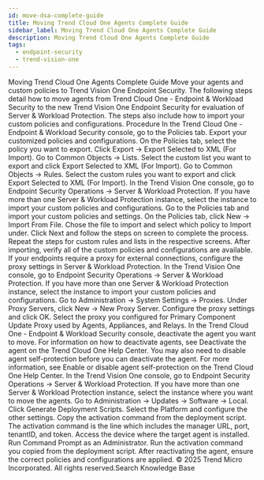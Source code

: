 ```yaml
---
id: move-dsa-complete-guide
title: Moving Trend Cloud One Agents Complete Guide
sidebar_label: Moving Trend Cloud One Agents Complete Guide
description: Moving Trend Cloud One Agents Complete Guide
tags:
  - endpoint-security
  - trend-vision-one
---
```


 Moving Trend Cloud One Agents Complete Guide Move your agents and custom policies to Trend Vision One Endpoint Security. The following steps detail how to move agents from Trend Cloud One - Endpoint & Workload Security to the new Trend Vision One Endpoint Security for evaluation of Server & Workload Protection. The steps also include how to import your custom policies and configurations. Procedure In the Trend Cloud One - Endpoint & Workload Security console, go to the Policies tab. Export your customized policies and configurations. On the Policies tab, select the policy you want to export. Click Export → Export Selected to XML (For Import). Go to Common Objects → Lists. Select the custom list you want to export and click Export Selected to XML (For Import). Go to Common Objects → Rules. Select the custom rules you want to export and click Export Selected to XML (For Import). In the Trend Vision One console, go to Endpoint Security Operations → Server & Workload Protection. If you have more than one Server & Workload Protection instance, select the instance to import your custom policies and configurations. Go to the Policies tab and import your custom policies and settings. On the Policies tab, click New → Import From File. Chose the file to import and select which policy to Import under. Click Next and follow the steps on screen to complete the process. Repeat the steps for custom rules and lists in the respective screens. After importing, verify all of the custom policies and configurations are available. If your endpoints require a proxy for external connections, configure the proxy settings in Server & Workload Protection. In the Trend Vision One console, go to Endpoint Security Operations → Server & Workload Protection. If you have more than one Server & Workload Protection instance, select the instance to import your custom policies and configurations. Go to Administration → System Settings → Proxies. Under Proxy Servers, click New → New Proxy Server. Configure the proxy settings and click OK. Select the proxy you configured for Primary Component Update Proxy used by Agents, Appliances, and Relays. In the Trend Cloud One - Endpoint & Workload Security console, deactivate the agent you want to move. For information on how to deactivate agents, see Deactivate the agent on the Trend Cloud One Help Center. You may also need to disable agent self-protection before you can deactivate the agent. For more information, see Enable or disable agent self-protection on the Trend Cloud One Help Center. In the Trend Vision One console, go to Endpoint Security Operations → Server & Workload Protection. If you have more than one Server & Workload Protection instance, select the instance where you want to move the agents. Go to Administration → Updates → Software → Local. Click Generate Deployment Scripts. Select the Platform and configure the other settings. Copy the activation command from the deployment script. The activation command is the line which includes the manager URL, port, tenantID, and token. Access the device where the target agent is installed. Run Command Prompt as an Administrator. Run the activation command you copied from the deployment script. After reactivating the agent, ensure the correct policies and configurations are applied. © 2025 Trend Micro Incorporated. All rights reserved.Search Knowledge Base